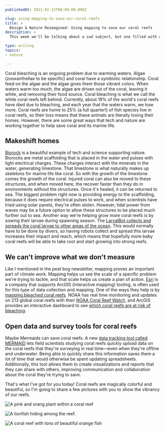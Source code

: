 ```yaml
---
publishedAt: 2021-02-22T08:00:00.000Z

slug: using-mapping-to-save-our-coral-reefs
title: >
  Design & Nature Reimagined: Using mapping to save our coral reefs
description: >
  This week we'll be talking about a sad subject, but one filled with a lot of hope. 

type: writing
topics:
- nature

---
```


Coral bleaching is an ongoing problem due to warming waters. Algae (zooxanthellae to be specific) and coral have a symbiotic relationship. Coral feed on the algae and the algae gives them those vibrant colors. When waters warm too much, the algae are driven out of the coral, leaving it white, and removing their food source. Coral bleaching is what we call the white coral reefs left behind. Currently, about 19% of the world's coral reefs have died due to bleaching, and each year that the waters warm, we lose more. Coral reefs are home to 25% (a full quarter!) of fish species live in coral reefs, so their loss means that these animals are literally losing their homes. However, there are some great ways that tech and nature are working together to help save coral and its marine life.

## Makeshift homes

[Biorock](https://www.bbc.com/future/article/20150506-why-we-should-electrify-the-ocean) is a beautiful example of tech and science supporting nature. Biorocks are metal scaffolding that is placed in the water and pulses with light electrical charges. These charges interact with the minerals in the water, generating limestone. That limestone is what naturally makes up skeletons for marine life like coral. So with the growth of the limestone comes the growth of the coral. Injured coral can also be moved to these structures, and when moved here, the recover faster than they do in environments without the structures. Once it's healed, it can be returned to sea. The biggest problem right now is providing energy to the scaffolding, because it does require electrical pulses to work, and when scientists have tried using solar panels, they're often stolen. However, tidal power from waves may be a future option to allow these structures to be placed much further out to sea. Another way we're helping grow more coral reefs is by sowing their larvae during spawning season. The [LarvalBot collects and spreads the coral larvae to other areas of the ocean](https://techcrunch.com/2018/11/01/reef-rejuvenating-larvalbot-spreads-coral-babies-by-the-millions/). This would normally have to be done by divers, so having robots collect and spread this larvae increases their impact and reach, which means that hopefully more baby coral reefs will be able to take root and start growing into strong reefs.

## We can't improve what we don't measure

Like I mentioned in the peat bog newsletter, mapping proves an important part of climate work. Mapping helps us see the scale of a specific problem we're trying to tackle, and that scale helps us create a plan of action. [Esri](https://www.esri.com/en-us/home) is a company that supports ArcGIS (interactive mapping) tooling, is often used for this type of data collection and mapping. One of the ways they help is by [mapping bleached coral reefs](https://www.esri.com/arcgis-blog/products/arcgis-living-atlas/real-time/coral-bleaching-stations/). NOAA has real time monitoring and updates on 213 global coral reefs with their [NOAA Coral Reef Watch](https://coralreefwatch.noaa.gov/), and ArcGIS provides an interactive dashboard to see [which coral reefs are at risk of bleaching](https://www.arcgis.com/apps/opsdashboard/index.html#/84ba9c03786e462d960e3172bc1b2204).

## Open data and survey tools for coral reefs

Maybe Mermaids can save coral reefs. A new [data tracking tool called MERMAID](https://www.worldwildlife.org/magazine/issues/winter-2016/articles/can-a-mermaid-help-to-protect-the-world-s-coral-reefs) lets field scientists studying coral reefs quickly upload data on the coral reefs that they're surveying in real time—even when they're offline and underwater. Being able to quickly share this information saves them a lot of time that would otherwise be spent updating spreadsheets. Additionally, this tool allows them to create visualizations and reports that they can share with others, improving communication and collaboration about the coral they're trying to save.

That's what I've got for you today! Coral reefs are magically colorful and beautiful, so I'm going to share a few pictures with you to show the vibrancy of our reefs.

![A pink and orang plant within a coral reef](https://cdn.sanity.io/images/xq50spjj/production/4bffce1f5f3034019baf868c1d540c908fd8064a-2736x3648.jpg)

![A lionfish hiding among the reef.](https://cdn.sanity.io/images/xq50spjj/production/68e1efb009a5d2f63e6cb0e25d9a5235cb3837a3-9000x10235.jpg)

![A coral reef with tons of beautiful orange fish](https://cdn.sanity.io/images/xq50spjj/production/8255e7db474f1249d5b1aaa30e4c4da921cd577a-4500x5468.jpg)